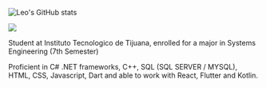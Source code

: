 ![Leo's GitHub stats](https://github-readme-stats.vercel.app/api?username=LeoMerc&show_icons=true&theme=tokyonight)
<div></div>
<img src="https://github-readme-stats.vercel.app/api/top-langs/?username=LeoMerc&theme=tokyonight&layout=compact"></img>

Student at Instituto Tecnologico de Tijuana, enrolled for a major in Systems Engineering (7th Semester)

Proficient in C# .NET frameworks, C++, SQL (SQL SERVER / MYSQL), HTML, CSS, Javascript, Dart and able to work with React, Flutter and Kotlin. 




